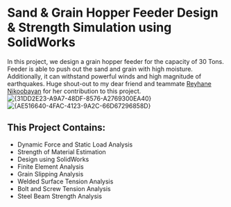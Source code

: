 # Sand & Grain Hopper Feeder Design & Strength Simulation using SolidWorks
In this project, we design a grain hopper feeder for the capacity of 30 Tons. Feeder is able to push out the sand and grain
with high moisture. Additionally, it can withstand powerful winds and high magnitude of earthquakes. Huge shout-out to my dear friend and teammate [Reyhane Nikoobayan](https://github.com/ReyhaneNikoobayan) for her contribution to this project.
![{31DD2E23-A9A7-48DF-8576-A2769300EA40}](https://github.com/user-attachments/assets/5855c67a-31b8-4476-ba17-62e44c897f23)
![{AE516640-4FAC-4123-9A2C-66D67296858D}](https://github.com/user-attachments/assets/12f91588-3199-4b1f-b89b-ff6e96c7b5ec)
## This Project Contains:
- Dynamic Force and Static Load Analysis
- Strength of Material Estimation
- Design using SolidWorks
- Finite Element Analysis
- Grain Slipping Analysis
- Welded Surface Tension Analysis
- Bolt and Screw Tension Analysis
- Steel Beam Strength Analysis
